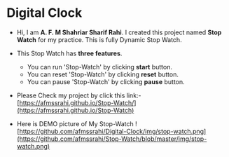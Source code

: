 # Digital Clock

* Hi, I am **A. F. M Shahriar Sharif Rahi**. I created this project named **Stop Watch** for my practice.
This is fully Dynamic Stop Watch.

* This Stop Watch has **three features**.
  *  You can run 'Stop-Watch' by clicking **start** button.
  *  You can reset 'Stop-Watch' by clicking **reset** button.
  *  You can pause 'Stop-Watch' by clicking **pause** button.

* Please Check my project by click this link:- [https://afmssrahi.github.io/Stop-Watch/](https://afmssrahi.github.io/Stop-Watch)


* Here is DEMO picture of My Stop-Watch
![https://github.com/afmssrahi/Digital-Clock/img/stop-watch.png](https://github.com/afmssrahi/Stop-Watch/blob/master/img/stop-watch.png)

